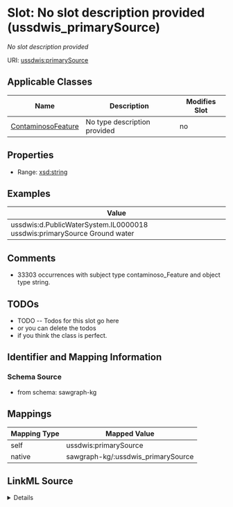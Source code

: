 

# Slot: No slot description provided (ussdwis_primarySource)


_No slot description provided_





URI: [ussdwis:primarySource](http://sawgraph.spatialai.org/v1/us-sdwis#primarySource)



<!-- no inheritance hierarchy -->





## Applicable Classes

| Name | Description | Modifies Slot |
| --- | --- | --- |
| [ContaminosoFeature](../classes/ContaminosoFeature.md) | No type description provided |  no  |







## Properties

* Range: [xsd:string](http://www.w3.org/2001/XMLSchema#string)






## Examples

| Value |
| --- |
| ussdwis:d.PublicWaterSystem.IL0000018 ussdwis:primarySource Ground water |

## Comments

* 33303 occurrences with subject type contaminoso_Feature and object type string.

## TODOs

* TODO -- Todos for this slot go here
* or you can delete the todos
* if you think the class is perfect.

## Identifier and Mapping Information







### Schema Source


* from schema: sawgraph-kg




## Mappings

| Mapping Type | Mapped Value |
| ---  | ---  |
| self | ussdwis:primarySource |
| native | sawgraph-kg/:ussdwis_primarySource |




## LinkML Source

<details>
```yaml
name: ussdwis_primarySource
description: No slot description provided
title: No slot description provided
todos:
- TODO -- Todos for this slot go here
- or you can delete the todos
- if you think the class is perfect.
comments:
- 33303 occurrences with subject type contaminoso_Feature and object type string.
examples:
- value: ussdwis:d.PublicWaterSystem.IL0000018 ussdwis:primarySource Ground water
from_schema: sawgraph-kg
rank: 1000
slot_uri: ussdwis:primarySource
alias: ussdwis_primarySource
domain_of:
- contaminoso_Feature
range: string

```
</details>